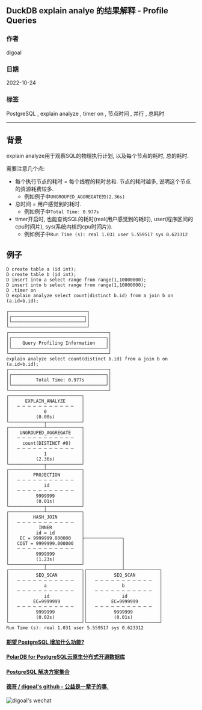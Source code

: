 ## DuckDB explain analye 的结果解释 - Profile Queries  
            
### 作者            
digoal            
            
### 日期            
2022-10-24            
            
### 标签            
PostgreSQL , explain analyze , timer on , 节点时间 , 并行 , 总耗时    
            
----            
            
## 背景       
explain analyze用于观察SQL的物理执行计划, 以及每个节点的耗时, 总的耗时.    
  
需要注意几个点:   
- 每个执行节点的耗时 = 每个线程的耗时总和. 节点的耗时越多, 说明这个节点的资源耗费较多.    
    - 例如例子中`UNGROUPED_AGGREGATE的(2.36s)`  
- 总时间 = 用户感觉到的耗时.   
    - 例如例子中`Total Time: 0.977s`  
- timer开启时, 也能查询SQL的耗时(real(用户感觉到的耗时), user(程序区间的cpu时间片), sys(系统内核的cpu时间片)).   
    - 例如例子中`Run Time (s): real 1.031 user 5.559517 sys 0.623312`  
  
## 例子  
```  
D create table a (id int);    
D create table b (id int);    
D insert into a select range from range(1,10000000);  
D insert into b select range from range(1,10000000);  
D .timer on  
D explain analyze select count(distinct b.id) from a join b on (a.id=b.id);  
  
┌─────────────────────────────┐  
│┌───────────────────────────┐│  
│└───────────────────────────┘│  
└─────────────────────────────┘  
┌─────────────────────────────────────┐  
│┌───────────────────────────────────┐│  
││    Query Profiling Information    ││  
│└───────────────────────────────────┘│  
└─────────────────────────────────────┘  
explain analyze select count(distinct b.id) from a join b on (a.id=b.id);  
┌─────────────────────────────────────┐  
│┌───────────────────────────────────┐│  
││         Total Time: 0.977s        ││  
│└───────────────────────────────────┘│  
└─────────────────────────────────────┘  
┌───────────────────────────┐                               
│      EXPLAIN_ANALYZE      │                               
│   ─ ─ ─ ─ ─ ─ ─ ─ ─ ─ ─   │                               
│             0             │                               
│          (0.00s)          │                               
└─────────────┬─────────────┘                                                            
┌─────────────┴─────────────┐                               
│    UNGROUPED_AGGREGATE    │                               
│   ─ ─ ─ ─ ─ ─ ─ ─ ─ ─ ─   │                               
│     count(DISTINCT #0)    │                               
│   ─ ─ ─ ─ ─ ─ ─ ─ ─ ─ ─   │                               
│             1             │                               
│          (2.36s)          │                               
└─────────────┬─────────────┘                                                            
┌─────────────┴─────────────┐                               
│         PROJECTION        │                               
│   ─ ─ ─ ─ ─ ─ ─ ─ ─ ─ ─   │                               
│             id            │                               
│   ─ ─ ─ ─ ─ ─ ─ ─ ─ ─ ─   │                               
│          9999999          │                               
│          (0.01s)          │                               
└─────────────┬─────────────┘                                                            
┌─────────────┴─────────────┐                               
│         HASH_JOIN         │                               
│   ─ ─ ─ ─ ─ ─ ─ ─ ─ ─ ─   │                               
│           INNER           │                               
│          id = id          │                               
│    EC = 9999999.000000    ├──────────────┐                
│   COST = 9999999.000000   │              │                
│   ─ ─ ─ ─ ─ ─ ─ ─ ─ ─ ─   │              │                
│          9999999          │              │                
│          (1.23s)          │              │                
└─────────────┬─────────────┘              │                                             
┌─────────────┴─────────────┐┌─────────────┴─────────────┐  
│          SEQ_SCAN         ││          SEQ_SCAN         │  
│   ─ ─ ─ ─ ─ ─ ─ ─ ─ ─ ─   ││   ─ ─ ─ ─ ─ ─ ─ ─ ─ ─ ─   │  
│             a             ││             b             │  
│   ─ ─ ─ ─ ─ ─ ─ ─ ─ ─ ─   ││   ─ ─ ─ ─ ─ ─ ─ ─ ─ ─ ─   │  
│             id            ││             id            │  
│         EC=9999999        ││         EC=9999999        │  
│   ─ ─ ─ ─ ─ ─ ─ ─ ─ ─ ─   ││   ─ ─ ─ ─ ─ ─ ─ ─ ─ ─ ─   │  
│          9999999          ││          9999999          │  
│          (0.02s)          ││          (0.01s)          │  
└───────────────────────────┘└───────────────────────────┘                               
Run Time (s): real 1.031 user 5.559517 sys 0.623312  
```  
    
  
#### [期望 PostgreSQL 增加什么功能?](https://github.com/digoal/blog/issues/76 "269ac3d1c492e938c0191101c7238216")
  
  
#### [PolarDB for PostgreSQL云原生分布式开源数据库](https://github.com/ApsaraDB/PolarDB-for-PostgreSQL "57258f76c37864c6e6d23383d05714ea")
  
  
#### [PostgreSQL 解决方案集合](https://yq.aliyun.com/topic/118 "40cff096e9ed7122c512b35d8561d9c8")
  
  
#### [德哥 / digoal's github - 公益是一辈子的事.](https://github.com/digoal/blog/blob/master/README.md "22709685feb7cab07d30f30387f0a9ae")
  
  
![digoal's wechat](../pic/digoal_weixin.jpg "f7ad92eeba24523fd47a6e1a0e691b59")
  
